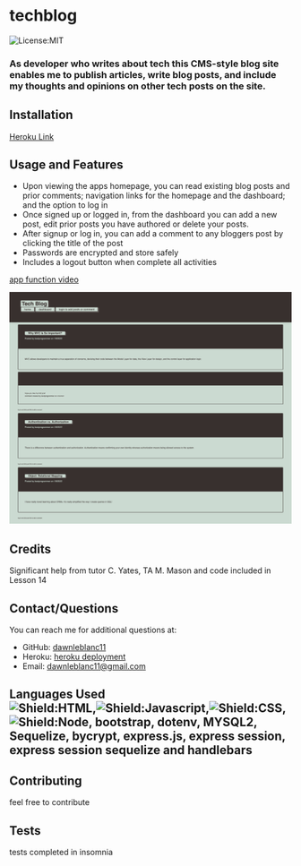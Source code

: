 # techblog

  ![License:MIT](https://img.shields.io/badge/License-MIT-yellow.svg)
  
  ### As developer who writes about tech this CMS-style blog site enables me to publish articles, write blog posts, and include my thoughts and opinions on other tech posts on the site.
  
  ## Installation
[Heroku Link](https://calm-springs-46414.herokuapp.com/)
  
  ## Usage and Features 
  * Upon viewing the apps homepage, you can read existing blog posts and prior comments; navigation links for the homepage and the dashboard; and the option to log in
  * Once signed up or logged in, from the dashboard you can add a new post, edit prior posts you have authored or delete your posts.
  * After signup or log in, you can add a comment to any bloggers post by clicking the title of the post
  * Passwords are encrypted and store safely
  * Includes a logout button when complete all activities
  
  [app function video](https://drive.google.com/file/d/17Dml3ZLjUQadqETg9NdV3n5UZzrTkp6m/view?usp=sharing)

  ![sample blog page](public/images/TechBlog.png)
  
  ## Credits
  Significant help from tutor C. Yates, TA  M. Mason and code included in Lesson 14


  ## Contact/Questions
  You can reach me for additional questions at:
  * GitHub: [dawnleblanc11](https://github.com/dawnleblanc11/techblog)
  * Heroku: [heroku deployment](/https://calm-springs-46414.herokuapp.com/)
  * Email: dawnleblanc11@gmail.com
## Languages Used <br>![Shield:HTML](https://img.shields.io/badge/HTML-239120?style=for-the-badge&logo=html5&logoColor=white),![Shield:Javascript](https://img.shields.io/badge/JavaScript-F7DF1E?style=for-the-badge&logo=javascript&logoColor=black),![Shield:CSS](https://img.shields.io/badge/CSS-239120?&style=for-the-badge&logo=css3&logoColor=white),![Shield:Node](https://img.shields.io/badge/Node.js-43853D?style=for-the-badge&logo=node.js&logoColor=white), bootstrap, dotenv, MYSQL2, Sequelize, bycrypt, express.js, express session, express session sequelize and handlebars

  
  ## Contributing  
  feel free to contribute
  
  ## Tests
  tests completed in insomnia


